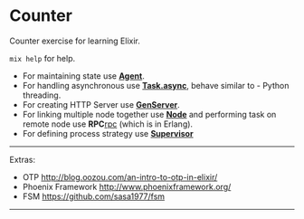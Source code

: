 # Counter

Counter exercise for learning Elixir.

`mix help` for help.

- For maintaining state use [**Agent**][agent].
- For handling asynchronous use [**Task.async**][async], behave similar to - Python threading.
- For creating HTTP Server use [**GenServer**][genserver].
- For linking multiple node together use [**Node**][node] and performing task on remote node use **RPC**[rpc] (which is in Erlang).
- For defining process strategy use [**Supervisor**][supervisor]


---

Extras:

- OTP http://blog.oozou.com/an-intro-to-otp-in-elixir/
- Phoenix Framework http://www.phoenixframework.org/
- FSM https://github.com/sasa1977/fsm

---

[agent]: http://elixir-lang.org/docs/stable/elixir/Agent.html
[async]: http://elixir-lang.org/docs/stable/elixir/Task.html#async
[genserver]: http://elixir-lang.org/docs/stable/elixir/GenServer.html
[node]: http://elixir-lang.org/docs/stable/elixir/Node.html
[rpc]: http://erlang.org/doc/man/rpc.html
[supervisor]: http://elixir-lang.org/docs/stable/elixir/Supervisor.html
